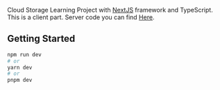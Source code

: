 Cloud Storage Learning Project with [NextJS](https://nextjs.org/) framework and TypeScript. This is a client part. Server code you can find [Here](https://github.com/Landerfire/cloud-storage_nest-server).

## Getting Started

```bash
npm run dev
# or
yarn dev
# or
pnpm dev
```